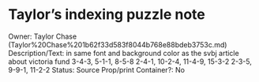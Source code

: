 # Taylor’s indexing puzzle note

Owner: Taylor Chase (Taylor%20Chase%201b62f33d583f8044b768e88bdeb3753c.md)
Description/Text: in same font and background color as the svbj article about victoria fund
3-4-3, 5-1-1, 8-5-8
2-4-1, 10-2-4, 11-4-9, 15-3-2
2-3-5, 9-9-1, 11-2-2
Status: Source Prop/print
Container?: No